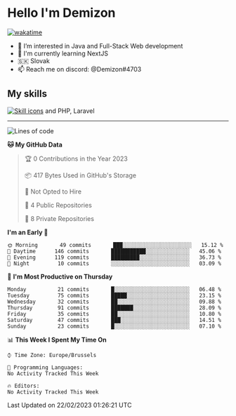 # Hello I'm Demizon
[![wakatime](https://wakatime.com/badge/user/6ad1949f-d6d7-44f9-9eee-c35e54cc499b.svg)](https://wakatime.com/@6ad1949f-d6d7-44f9-9eee-c35e54cc499b)
- 👀 I’m interested in Java and Full-Stack Web development
- 🌱 I'm currently learning NextJS
- 🇸🇰 Slovak
- 📫 Reach me on discord: @Demizon#4703

## My skills
[![Skill icons](https://skillicons.dev/icons?i=java,js,ts,html,css,react,py,git,docker,linux,mysql,mongo&theme=dark)](https://github.com/Demizon3433) and PHP, Laravel

---

<!--START_SECTION:waka-->
![Lines of code](https://img.shields.io/badge/From%20Hello%20World%20I%27ve%20Written-49%20Thousand%20lines%20of%20code-blue)

**🐱 My GitHub Data** 

> 🏆 0 Contributions in the Year 2023
 > 
> 📦 417 Bytes Used in GitHub's Storage 
 > 
> 🚫 Not Opted to Hire
 > 
> 📜 4 Public Repositories 
 > 
> 🔑 8 Private Repositories  
 > 
**I'm an Early 🐤** 

```text
🌞 Morning       49 commits       ███░░░░░░░░░░░░░░░░░░░░░░   15.12 % 
🌆 Daytime      146 commits       ███████████░░░░░░░░░░░░░░   45.06 % 
🌃 Evening      119 commits       █████████░░░░░░░░░░░░░░░░   36.73 % 
🌙 Night         10 commits       ░░░░░░░░░░░░░░░░░░░░░░░░░   03.09 % 

```
📅 **I'm Most Productive on Thursday** 

```text
Monday          21 commits       █░░░░░░░░░░░░░░░░░░░░░░░░   06.48 % 
Tuesday         75 commits       █████░░░░░░░░░░░░░░░░░░░░   23.15 % 
Wednesday       32 commits       ██░░░░░░░░░░░░░░░░░░░░░░░   09.88 % 
Thursday        91 commits       ███████░░░░░░░░░░░░░░░░░░   28.09 % 
Friday          35 commits       ██░░░░░░░░░░░░░░░░░░░░░░░   10.80 % 
Saturday        47 commits       ███░░░░░░░░░░░░░░░░░░░░░░   14.51 % 
Sunday          23 commits       █░░░░░░░░░░░░░░░░░░░░░░░░   07.10 % 

```


📊 **This Week I Spent My Time On** 

```text
⌚︎ Time Zone: Europe/Brussels

💬 Programming Languages: 
No Activity Tracked This Week

🔥 Editors: 
No Activity Tracked This Week

```


 Last Updated on 22/02/2023 01:26:21 UTC
<!--END_SECTION:waka-->
